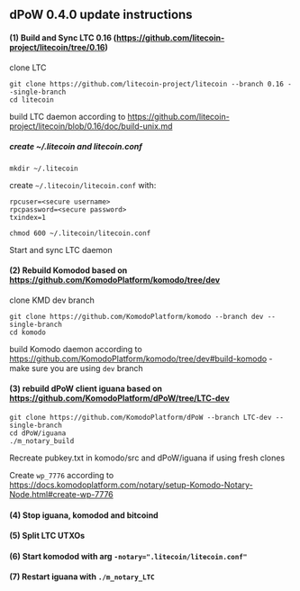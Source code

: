 ## dPoW 0.4.0 update instructions

#### (1) Build and Sync LTC 0.16 (https://github.com/litecoin-project/litecoin/tree/0.16)

clone LTC
```shell
git clone https://github.com/litecoin-project/litecoin --branch 0.16 --single-branch
cd litecoin
```

build LTC daemon according to https://github.com/litecoin-project/litecoin/blob/0.16/doc/build-unix.md

##### create ~/.litecoin and litecoin.conf 
```
mkdir ~/.litecoin
```
create `~/.litecoin/litecoin.conf` with:
```
rpcuser=<secure username>
rpcpassword=<secure password>
txindex=1
```
```
chmod 600 ~/.litecoin/litecoin.conf
```

Start and sync LTC daemon

#### (2) Rebuild Komodod based on https://github.com/KomodoPlatform/komodo/tree/dev

clone KMD dev branch
```shell
git clone https://github.com/KomodoPlatform/komodo --branch dev --single-branch
cd komodo
```

build Komodo daemon according to https://github.com/KomodoPlatform/komodo/tree/dev#build-komodo - make sure you are using `dev` branch

#### (3) rebuild dPoW client iguana based on https://github.com/KomodoPlatform/dPoW/tree/LTC-dev

```shell
git clone https://github.com/KomodoPlatform/dPoW --branch LTC-dev --single-branch
cd dPoW/iguana
./m_notary_build
```

Recreate pubkey.txt in komodo/src and dPoW/iguana if using fresh clones

Create `wp_7776` according to https://docs.komodoplatform.com/notary/setup-Komodo-Notary-Node.html#create-wp-7776 

#### (4) Stop iguana, komodod and bitcoind

#### (5) Split LTC UTXOs

#### (6) Start komodod with arg `-notary=".litecoin/litecoin.conf"`

#### (7) Restart iguana with `./m_notary_LTC`

